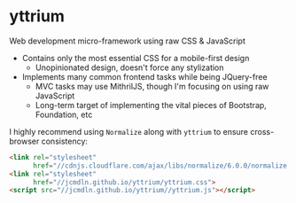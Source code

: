 # yttrium
Web development micro-framework using raw CSS & JavaScript

- Contains only the most essential CSS for a mobile-first design
  - Unopinionated design, doesn't force any stylization
- Implements many common frontend tasks while being JQuery-free
  - MVC tasks may use MithrilJS, though I'm focusing on using raw JavaScript
  - Long-term target of implementing the vital pieces of Bootstrap, Foundation, etc

I highly recommend using ```Normalize``` along with ```yttrium``` to ensure cross-browser consistency:

```HTML
<link rel="stylesheet"
      href="//cdnjs.cloudflare.com/ajax/libs/normalize/6.0.0/normalize.min.css">
<link rel="stylesheet"
      href="//jcmdln.github.io/yttrium/yttrium.css">
<script src="//jcmdln.github.io/yttrium//yttrium.js"></script>
```
